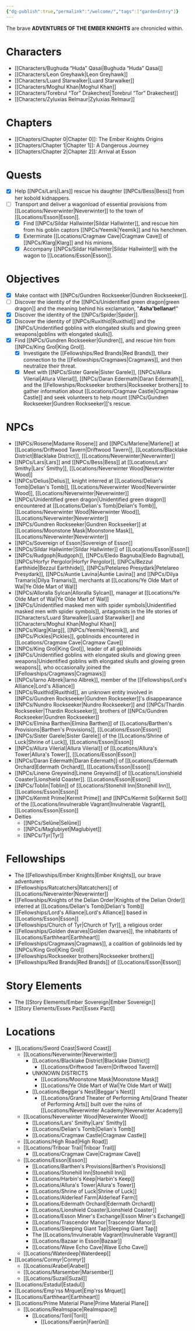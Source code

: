 ```yaml
---
{"dg-publish":true,"permalink":"/welcome/","tags":["gardenEntry"]}
---
```


The brave **ADVENTURES OF THE EMBER KNIGHTS** are chronicled within.

# Characters
- [[Characters/Bughuda “Huda” Qasai\|Bughuda “Huda” Qasai]]
- [[Characters/Leon Greyhawk\|Leon Greyhawk]]
- [[Characters/Luard Starwalker\|Luard Starwalker]]
- [[Characters/Moghul Khan\|Moghul Khan]]
- [[Characters/Torebrul “Tor” Drakechest\|Torebrul “Tor” Drakechest]]
- [[Characters/Zyluxias Relmaur\|Zyluxias Relmaur]]

# Chapters
- [[Chapters/Chapter 0\|Chapter 0]]: The Ember Knights Origins
- [[Chapters/Chapter 1\|Chapter 1]]: A Dangerous Journey
- [[Chapters/Chapter 2\|Chapter 2]]:  Arrival at Esson

# Quests
- [x] Help [[NPCs/Lars\|Lars]] rescue his daughter [[NPCs/Bess\|Bess]] from her kobold kidnappers.
- [ ] Transport and deliver a wagonload of essential provisions from [[Locations/Neverwinter\|Neverwinter]] to the town of [[Locations/Esson\|Esson]].
	- [x] Find [[NPCs/Sildar Hallwinter\|Sildar Hallwinter]], and rescue him from his goblin captors [[NPCs/Yeemik\|Yeemik]] and his henchmen.
	- [x] Exterminate [[Locations/Cragmaw Cave\|Cragmaw Cave]] of [[NPCs/Klarg\|Klarg]] and his minions.
	- [x] Accompany [[NPCs/Sildar Hallwinter\|Sildar Hallwinter]] with the wagon to [[Locations/Esson\|Esson]].

# Objectives
- [x] Make contact with [[NPCs/Gundren Rockseeker\|Gundren Rockseeker]].
- [ ] Discover the identity of the [[NPCs/Unidentified green dragon\|green dragon]] and the meaning behind his exclamation, "**Asha'bellanar!**"
- [x] Discover the identity of the [[NPCs/Spider\|Spider]].
- [x] Discover the identity of [[NPCs/Ruxithid\|Ruxithid]] and the [[NPCs/Unidentified goblins with elongated skulls and glowing green weapons\|goblins with elongated skulls]].
- [x] Find [[NPCs/Gundren Rockseeker\|Gundren]], and rescue him from [[NPCs/King Grol\|King Grol]].
	- [x] Investigate the [[Fellowships/Red Brands\|Red Brands]], their connection to the [[Fellowships/Cragmaws\|Cragmaws]], and then neutralize their threat.
	- [x] Meet with [[NPCs/Sister Garele\|Sister Garele]], [[NPCs/Allura Vilerial\|Allura Vilerial]], [[NPCs/Daran Edermath\|Daran Edermath]], and the [[Fellowships/Rockseeker brothers\|Rockseeker brothers]] to gather information about [[Locations/Cragmaw Castle\|Cragmaw Castle]] and seek volunteers to help mount [[NPCs/Gundren Rockseeker\|Gundren Rockseeker]]'s rescue.

# NPCs
- [[NPCs/Rosene\|Madame Rosene]] and [[NPCs/Marlene\|Marlene]] at [[Locations/Driftwood Tavern\|Driftwood Tavern]], [[Locations/Blacklake District\|Blacklake District]], [[Locations/Neverwinter\|Neverwinter]]
- [[NPCs/Lars\|Lars]] and [[NPCs/Bess\|Bess]] at [[Locations/Lars' Smithy\|Lars' Smithy]], [[Locations/Neverwinter Wood\|Neverwinter Wood]]
- [[NPCs/Delius\|Delius]], knight interred at [[Locations/Delian's Tomb\|Delian's Tomb]], [[Locations/Neverwinter Wood\|Neverwinter Wood]], [[Locations/Neverwinter\|Neverwinter]]
- [[NPCs/Unidentified green dragon\|Unidentified green dragon]] encountered at [[Locations/Delian's Tomb\|Delian's Tomb]], [[Locations/Neverwinter Wood\|Neverwinter Wood]], [[Locations/Neverwinter\|Neverwinter]]
- [[NPCs/Gundren Rockseeker\|Gundren Rockseeker]] at [[Locations/Moonstone Mask\|Moonstone Mask]], [[Locations/Neverwinter\|Neverwinter]]
- [[NPCs/Sovereign of Esson\|Sovereign of Esson]]
- [[NPCs/Sildar Hallwinter\|Sildar Hallwinter]] of [[Locations/Esson\|Esson]]
- [[NPCs/Rudgoph\|Rudgoph]], [[NPCs/Eledo Bagnuba\|Eledo Bagnuba]], [[NPCs/Horfyr Pergolor\|Horfyr Pergolor]], [[NPCs/Bezzul Earthhide\|Bezzul Earthhide]], [[NPCs/Petelareo Presydark\|Petelareo Presydark]], [[NPCs/Auntie Lavina\|Auntie Lavina]] and [[NPCs/Dilya Tramaris\|Dilya Tramaris]], merchants at [[Locations/Ye Olde Mart of Wal\|Ye Olde Mart of Wal]]
- [[NPCs/Alloralla Sylcan\|Alloralla Sylcan]], manager at [[Locations/Ye Olde Mart of Wal\|Ye Olde Mart of Wal]]
- [[NPCs/Unidentified masked men with spider symbols\|Unidentified masked men with spider symbols]], antagonists in the life stories of [[Characters/Luard Starwalker\|Luard Starwalker]] and [[Characters/Moghul Khan\|Moghul Khan]]
- [[NPCs/Klarg\|Klarg]], [[NPCs/Yeemik\|Yeemik]], and [[NPCs/Pickles\|Pickles]], goblinoids encountered in [[Locations/Cragmaw Cave\|Cragmaw Cave]]
- [[NPCs/King Grol\|King Grol]], leader of all goblinoids
- [[NPCs/Unidentified goblins with elongated skulls and glowing green weapons\|Unidentified goblins with elongated skulls and glowing green weapons]], who occasionally joined the [[Fellowships/Cragmaws\|Cragmaws]]
- [[NPCs/Iarno Albrek\|Iarno Albrek]], member of the [[Fellowships/Lord's Alliance\|Lord's Alliance]]
- [[NPCs/Ruxithid\|Ruxithid]], an unknown entity involved in [[NPCs/Gundren Rockseeker\|Gundren Rockseeker]]'s disappearance
- [[NPCs/Nundro Rockseeker\|Nundro Rockseeker]] and [[NPCs/Thardin Rockseeker\|Thardin Rockseeker]], brothers of [[NPCs/Gundren Rockseeker\|Gundren Rockseeker]]
- [[NPCs/Elmina Barthen\|Elmina Barthen]] of [[Locations/Barthen's Provisions\|Barthen's Provisions]], [[Locations/Esson\|Esson]]
- [[NPCs/Sister Garele\|Sister Garele]] of the [[Locations/Shrine of Luck\|Shrine of Luck]], [[Locations/Esson\|Esson]]
- [[NPCs/Allura Vilerial\|Allura Vilerial]] of [[Locations/Allura's Tower\|Allura's Tower]], [[Locations/Esson\|Esson]]
- [[NPCs/Daran Edermath\|Daran Edermath]] of [[Locations/Edermath Orchard\|Edermath Orchard]], [[Locations/Esson\|Esson]]
- [[NPCs/Linene Greywind\|Linene Greywind]] of [[Locations/Lionshield Coaster\|Lionshield Coaster]]. [[Locations/Esson\|Esson]]
- [[NPCs/Toblin\|Toblin]] of [[Locations/Stonehill Inn\|Stonehill Inn]], [[Locations/Esson\|Esson]]
- [[NPCs/Kermit Prime\|Kermit Prime]] and [[NPCs/Kermit Sol\|Kermit Sol]] of the [[Locations/Invulnerable Vagrant\|Invulnerable Vagrant]], [[Locations/Esson\|Esson]]
- Deities
	- [[NPCs/Selûne\|Selûne]]
	- [[NPCs/Maglubiyet\|Maglubiyet]]
	- [[NPCs/Tyr\|Tyr]]

# Fellowships
- The [[Fellowships/Ember Knights\|Ember Knights]], our brave adventurers
- [[Fellowships/Ratcatchers\|Ratcatchers]] of [[Locations/Neverwinter\|Neverwinter]]
- [[Fellowships/Knights of the Delian Order\|Knights of the Delian Order]] interred at [[Locations/Delian's Tomb\|Delian's Tomb]]
- [[Fellowships/Lord's Alliance\|Lord's Alliance]] based in [[Locations/Esson\|Esson]]
- [[Fellowships/Church of Tyr\|Church of Tyr]], a religious order
- [[Fellowships/Golden dwarves\|Golden dwarves]], the inhabitants of [[Locations/Earthheart\|Earthheart]]
- [[Fellowships/Cragmaws\|Cragmaws]], a coalition of goblinoids led by [[NPCs/King Grol\|King Grol]]
- [[Fellowships/Rockseeker brothers\|Rockseeker brothers]]
- [[Fellowships/Red Brands\|Red Brands]] of [[Locations/Esson\|Esson]]

# Story Elements
- The [[Story Elements/Ember Sovereign\|Ember Sovereign]]
- [[Story Elements/Essex Pact\|Essex Pact]]

# Locations
- [[Locations/Sword Coast\|Sword Coast]]
	- [[Locations/Neverwinter\|Neverwinter]]
		- [[Locations/Blacklake District\|Blacklake District]]
			- [[Locations/Driftwood Tavern\|Driftwood Tavern]]
		- UNKNOWN DISTRICTS
			- [[Locations/Moonstone Mask\|Moonstone Mask]]
			- [[Locations/Ye Olde Mart of Wal\|Ye Olde Mart of Wal]]
		- [[Locations/Beggar's Nest\|Beggar's Nest]]
			- [[Locations/Grand Theater of Performing Arts\|Grand Theater of Performing Arts]] built over the ruins of [[Locations/Neverwinter Academy\|Neverwinter Academy]]
	- [[Locations/Neverwinter Wood\|Neverwinter Wood]]
		- [[Locations/Lars' Smithy\|Lars' Smithy]]
		- [[Locations/Delian's Tomb\|Delian's Tomb]]
		- [[Locations/Cragmaw Castle\|Cragmaw Castle]]
	- [[Locations/High Road\|High Road]]
	- [[Locations/Triboar Trail\|Triboar Trail]]
		- [[Locations/Cragmaw Cave\|Cragmaw Cave]]
	- [[Locations/Esson\|Esson]]
		- [[Locations/Barthen's Provisions\|Barthen's Provisions]]
		- [[Locations/Stonehill Inn\|Stonehill Inn]]
		- [[Locations/Harbin's Keep\|Harbin's Keep]]
		- [[Locations/Allura's Tower\|Allura's Tower]]
		- [[Locations/Shrine of Luck\|Shrine of Luck]]
		- [[Locations/Alderleaf Farm\|Alderleaf Farm]]
		- [[Locations/Edermath Orchard\|Edermath Orchard]]
		- [[Locations/Lionshield Coaster\|Lionshield Coaster]]
		- [[Locations/Esson Miner's Exchange\|Esson Miner's Exchange]]
		- [[Locations/Trascendor Manor\|Trascendor Manor]]
		- [[Locations/Sleeping Giant Tap\|Sleeping Giant Tap]]
		- The [[Locations/Invulnerable Vagrant\|Invulnerable Vagrant]]
		- [[Locations/Bazaar in Esson\|Bazaar]]
		- [[Locations/Wave Echo Cave\|Wave Echo Cave]]
	- [[Locations/Waterdeep\|Waterdeep]]
- [[Locations/Cormyr\|Cormyr]]
	- [[Locations/Arabel\|Arabel]]
	- [[Locations/Marsember\|Marsember]]
	- [[Locations/Suzail\|Suzail]]
- [[Locations/Estadul\|Estadul]]
- [[Locations/Emp'rss Mrquet\|Emp'rss Mrquet]]
- [[Locations/Earthheart\|Earthheart]]
- [[Locations/Prime Material Plane\|Prime Material Plane]]
	- [[Locations/Realmspace\|Realmspace]]
		- [[Locations/Toril\|Toril]]
			- [[Locations/Faerûn\|Faerûn]]
